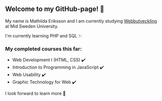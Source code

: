 ## Welcome to my GitHub-page! :wave:
My name is Mathilda Eriksson and I am currently studying [Webbutveckling](https://www.miun.se/webbutveckling) at Mid Sweden University. 

I'm currently learning PHP and SQL :sparkles:

### My completed courses this far:
* Web Development I (HTML, CSS) :heavy_check_mark:
* Introduction to Programming in JavaScript :heavy_check_mark:
* Web Usability :heavy_check_mark:
* Graphic Technology for Web :heavy_check_mark:

I look forward to learn more :star2:
